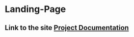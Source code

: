 # Landing-Page

## Link to the site <a href="https://sad-shirley-6aae5c.netlify.app/"> Project Documentation </a>
